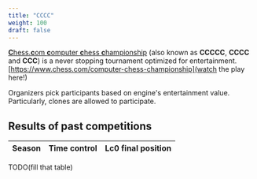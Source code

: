 ```yaml
---
title: "CCCC"
weight: 100
draft: false
---
```


[**C**hess.**c**om **c**omputer **c**hess **c**hampionship](https://chess.com/cccc) (also known as **CCCCC**, **CCCC** and **CCC**) is a never stopping tournament optimized for entertainment. [https://www.chess.com/computer-chess-championship](watch the play here!)

Organizers pick participants based on engine's entertainment value. Particularly, clones are allowed to participate.

## Results of past competitions

|Season|Time control|Lc0 final position|
|------|------------|------------------|

TODO(fill that table)
